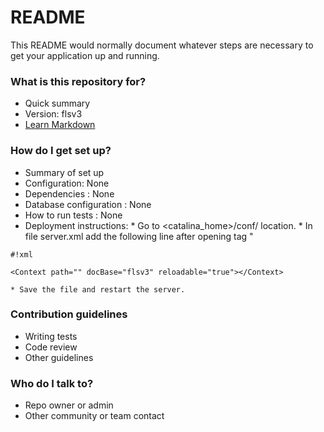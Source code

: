 # README #

This README would normally document whatever steps are necessary to get your application up and running.

### What is this repository for? ###

* Quick summary
* Version: flsv3
* [Learn Markdown](https://bitbucket.org/tutorials/markdowndemo)

### How do I get set up? ###

* Summary of set up
* Configuration: None
* Dependencies : None
* Database configuration : None
* How to run tests : None
* Deployment instructions: 
      * Go to <catalina_home>/conf/ location. 
      * In file server.xml add the following line after opening <Host> tag
           "
```
#!xml

<Context path="" docBase="flsv3" reloadable="true"></Context>
```
    * Save the file and restart the server.
### Contribution guidelines ###

* Writing tests
* Code review
* Other guidelines

### Who do I talk to? ###

* Repo owner or admin
* Other community or team contact